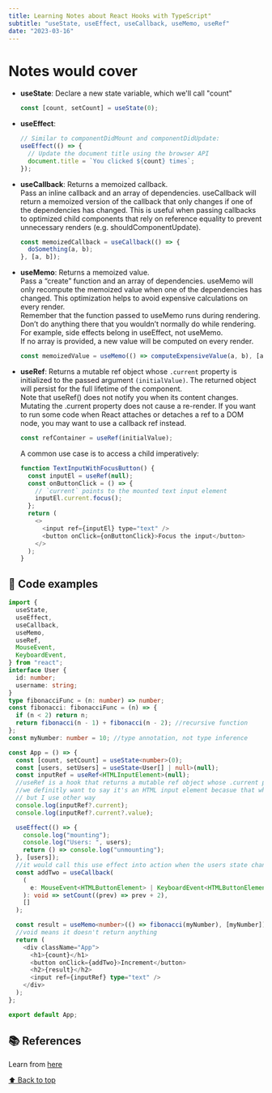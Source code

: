 ```yaml
---
title: Learning Notes about React Hooks with TypeScript"
subtitle: "useState, useEffect, useCallback, useMemo, useRef"
date: "2023-03-16"
---
```


# Notes would cover

- **useState**: Declare a new state variable, which we'll call "count"

  ```javascript
  const [count, setCount] = useState(0);
  ```

- **useEffect**:

  ```javascript
  // Similar to componentDidMount and componentDidUpdate:
  useEffect(() => {
    // Update the document title using the browser API
    document.title = `You clicked ${count} times`;
  });
  ```

- **useCallback**: Returns a memoized callback.<br>
  Pass an inline callback and an array of dependencies. useCallback will return a memoized version of the callback that only changes if one of the dependencies has changed. This is useful when passing callbacks to optimized child components that rely on reference equality to prevent unnecessary renders (e.g. shouldComponentUpdate).

  ```js
  const memoizedCallback = useCallback(() => {
    doSomething(a, b);
  }, [a, b]);
  ```

- **useMemo**: Returns a memoized value.<br>
  Pass a “create” function and an array of dependencies. useMemo will only recompute the memoized value when one of the dependencies has changed. This optimization helps to avoid expensive calculations on every render.<br>
  Remember that the function passed to useMemo runs during rendering. Don’t do anything there that you wouldn’t normally do while rendering. For example, side effects belong in useEffect, not useMemo.<br >
  If no array is provided, a new value will be computed on every render.

  ```js
  const memoizedValue = useMemo(() => computeExpensiveValue(a, b), [a, b]);
  ```

- **useRef**: Returns a mutable ref object whose `.current` property is initialized to the passed argument `(initialValue)`. The returned object will persist for the full lifetime of the component.<br>
  Note that useRef() does not notify you when its content changes. Mutating the .current property does not cause a re-render. If you want to run some code when React attaches or detaches a ref to a DOM node, you may want to use a callback ref instead.

  ```js
  const refContainer = useRef(initialValue);
  ```

  A common use case is to access a child imperatively:

  ```js
  function TextInputWithFocusButton() {
    const inputEl = useRef(null);
    const onButtonClick = () => {
      // `current` points to the mounted text input element
      inputEl.current.focus();
    };
    return (
      <>
        <input ref={inputEl} type="text" />
        <button onClick={onButtonClick}>Focus the input</button>
      </>
    );
  }
  ```

## 🧪 Code examples

```typescript
import {
  useState,
  useEffect,
  useCallback,
  useMemo,
  useRef,
  MouseEvent,
  KeyboardEvent,
} from "react";
interface User {
  id: number;
  username: string;
}
type fibonacciFunc = (n: number) => number;
const fibonacci: fibonacciFunc = (n) => {
  if (n < 2) return n;
  return fibonacci(n - 1) + fibonacci(n - 2); //recursive function
};
const myNumber: number = 10; //type annotation, not type inference

const App = () => {
  const [count, setCount] = useState<number>(0);
  const [users, setUsers] = useState<User[] | null>(null);
  const inputRef = useRef<HTMLInputElement>(null);
  //useRef is a hook that returns a mutable ref object whose .current property is initialized to the passed argument (initialValue). The returned object will persist for the full lifetime of the component.
  //we definitly want to say it's an HTML input element becasue that what we are going to reference, but we could use a non-null assertion operator to say that we know it's not null 'null!'
  // but I use other way
  console.log(inputRef?.current);
  console.log(inputRef?.current?.value);

  useEffect(() => {
    console.log("mounting");
    console.log("Users: ", users);
    return () => console.log("unmounting");
  }, [users]);
  //it would call this use effect into action when the users state changes, run once when the component mounts and run once when the component unmounts
  const addTwo = useCallback(
    (
      e: MouseEvent<HTMLButtonElement> | KeyboardEvent<HTMLButtonElement>
    ): void => setCount((prev) => prev + 2),
    []
  );

  const result = useMemo<number>(() => fibonacci(myNumber), [myNumber]);
  //void means it doesn't return anything
  return (
    <div className="App">
      <h1>{count}</h1>
      <button onClick={addTwo}>Increment</button>
      <h2>{result}</h2>
      <input ref={inputRef} type="text" />
    </div>
  );
};

export default App;
```

## 📚 References

Learn from [here](https://www.youtube.com/watch?v=gieEQFIfgYc&list=PL_xv9JamRVA1d7xCkcS5fg8k3fZ1wAImK)

[⬆️ Back to top](#notes-would-cover)

<!-- [⬆️ Notes Would Cover](#notes-would-cover)

[⬆️ Code Examples](#-code-examples)

[⬆️ References](#-references)

[⬆️ Back to top](#react-hooks-with-typescript) -->
